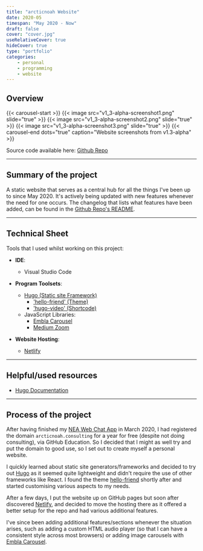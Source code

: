 ```yaml
---
title: "arcticnoah Website"
date: 2020-05
timespan: "May 2020 - Now"
draft: false
cover: "cover.jpg"
useRelativeCover: true
hideCover: true
type: "portfolio"
categories:
    - personal
    - programming
    - website
---
```


## Overview

{{< carousel-start >}}
{{< image src="v1_3-alpha-screenshot1.png" slide="true" >}}
{{< image src="v1_3-alpha-screenshot2.png" slide="true" >}}
{{< image src="v1_3-alpha-screenshot3.png" slide="true" >}}
{{< carousel-end dots="true" caption="Website screenshots from v1.3-alpha" >}}

Source code available here: [Github Repo](https://github.com/arcticnoah/arcticnoah-website)

---

## Summary of the project

A static website that serves as a central hub for all the things I've been up to since May 2020. It's actively being updated with new features whenever the need for one occurs. The changelog that lists what features have been added, can be found in the [Github Repo's README](https://github.com/arcticnoah/arcticnoah-website/blob/master/README.md).

---

## Technical Sheet

Tools that I used whilst working on this project:

- **IDE**:
  - Visual Studio Code

- **Program Toolsets**:
  - [Hugo (Static site Framework)](https://gohugo.io/)
    - ['hello-friend' (Theme)](https://github.com/panr/hugo-theme-hello-friend/)
    - ['hugo-video' (Shortcode)](https://github.com/martignoni/hugo-video)
  - JavaScript Libraries:
    - [Embla Carousel](https://github.com/davidcetinkaya/embla-carousel)
    - [Medium Zoom](https://github.com/francoischalifour/medium-zoom)

- **Website Hosting**:
  - [Netlify](https://www.netlify.com/)

---

## Helpful/used resources

- [Hugo Documentation](https://gohugo.io/documentation/)

---

## Process of the project

After having finished my [NEA Web Chat App](/portfolio/2020-04-nea-web-chat-app/) in March 2020, I had registered the domain `arcticnoah.consulting` for a year for free (despite not doing consulting), via GitHub Education. So I decided that I might as well try and put the domain to good use, so I set out to create myself a personal website.

I quickly learned about static site generators/frameworks and decided to try out [Hugo](https://gohugo.io/) as it seemed quite lightweight and didn't require the use of other frameworks like React. I found the theme [hello-friend](https://github.com/panr/hugo-theme-hello-friend/) shortly after and started customising various aspects to my needs. 

After a few days, I put the website up on GitHub pages but soon after discovered [Netlify](https://www.netlify.com/), and decided to move the hosting there as it offered a better setup for the repo and had various additional features.

I've since been adding additional features/sections whenever the situation arises, such as adding a custom HTML audio player (so that I can have a consistent style across most browsers) or adding image carousels with [Embla Carousel](https://github.com/davidcetinkaya/embla-carousel).
